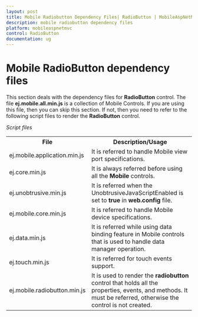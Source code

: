 ```yaml
---
layout: post
title: Mobile Radiobutton Dependency Files| RadioButton | MobileAspNetMVC | Syncfusion
description: mobile radiobutton dependency files
platform: mobileaspnetmvc
control: RadioButton
documentation: ug
---
```


# Mobile RadioButton dependency files

This section deals with the dependency files for **RadioButton** control. The file **ej.mobile.all.min.js** is a collection of Mobile Controls. If you are using this file, then you can skip this section. If not, then you need to refer to the following script files to render the **RadioButton** control.

_Script files_

<table>
<tr>
<th>
<b>File</b></th><th>
<b>Description/Usage</b></th></tr>
<tr>
<td>
ej.mobile.application.min.js</td><td>
It is referred to handle Mobile view port specifications.</td></tr>
<tr>
<td>
ej.core.min.js</td><td>
It is always referred before using all the <b>Mobile</b> controls.</td></tr>
<tr>
<td>
ej.unobtrusive.min.js</td><td>
It is referred when the UnobtrusiveJavaScriptEnabled is set to <b>true</b> in <b>web.config</b> file.</td></tr>
<tr>
<td>
ej.mobile.core.min.js</td><td>
It is referred to handle Mobile device specifications.</td></tr>
<tr>
<td>
ej.data.min.js</td><td>
It is referred while using data binding feature in Mobile controls that is used to handle data manager operation.</td></tr>
<tr>
<td>
ej.touch.min.js</td><td>
It is referred for touch events support.</td></tr>
<tr>
<td>
ej.mobile.radiobutton.min.js</td><td>
It is used to render the <b>radiobutton</b> control that holds all the properties, events, and methods. It must be referred, otherwise the control is not created.</td></tr>
</table>


